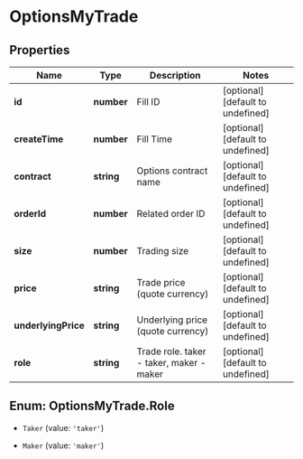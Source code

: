 # OptionsMyTrade

## Properties

Name | Type | Description | Notes
------------ | ------------- | ------------- | -------------
**id** | **number** | Fill ID | [optional] [default to undefined]
**createTime** | **number** | Fill Time | [optional] [default to undefined]
**contract** | **string** | Options contract name | [optional] [default to undefined]
**orderId** | **number** | Related order ID | [optional] [default to undefined]
**size** | **number** | Trading size | [optional] [default to undefined]
**price** | **string** | Trade price (quote currency) | [optional] [default to undefined]
**underlyingPrice** | **string** | Underlying price (quote currency) | [optional] [default to undefined]
**role** | **string** | Trade role. taker - taker, maker - maker | [optional] [default to undefined]

## Enum: OptionsMyTrade.Role

* `Taker` (value: `'taker'`)

* `Maker` (value: `'maker'`)


